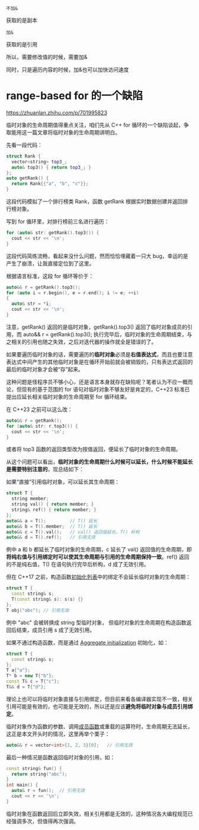 `不加&`

获取的是副本

`加&`

获取的是引用



所以，需要修改值的时候，需要加&

同时，只是遍历内容的时候，加&也可以加快访问速度





# range-based for 的一个缺陷

https://zhuanlan.zhihu.com/p/701995823

临时对象的生命周期值得重点关注，咱们先从 C++ for 循环的一个缺陷谈起，争取能用这一篇文章将临时对象的生命周期讲明白。

先看一段代码：

```cpp
struct Rank {
  vector<string> top3_;
  auto& top3() { return top3_; }
};
auto getRank() {
  return Rank{{"a", "b", "c"}};
}
```

这段代码模拟了一个排行榜类 Rank，函数 getRank 根据实时数据创建并返回排行榜对象。

写到 for 循环里，对排行榜前三名进行遍历：

```cpp
for (auto& str: getRank().top3()) {
  cout << str << '\n';
}
```

这段代码简练流畅，看起来没什么问题，然而恰恰埋藏着一只大 bug，幸运的是产生了崩溃，让我直接定位到了这里。

根据语言标准，这段 for 循环等价于：

```cpp
auto&& r = getRank().top3();
for (auto i = r.begin(), e = r.end(); i != e; ++i) 
{
  auto& str = *i;
  cout << str << '\n';
}
```

注意，getRank() 返回的是临时对象，getRank().top3() 返回了临时对象成员的引用，而 auto&& r = getRank().top3(); 执行完毕后，临时对象的生命周期结束，与之相关的引用也随之失效，之后对迭代器的操作就全是错误的了。

如果要遍历临时对象的话，需要遍历的**临时对象**必须是**右值表达式**，而且也要注意表达式中间产生的其他临时对象是在循环开始前就会被销毁的，只有表达式返回的最后的临时对象才会被“存”起来。

这种问题是怪程序员不够小心，还是语言本身就存在缺陷呢？笔者认为不应一概而论，但现有的基于范围的 for 语句对临时对象不够友好是肯定的，C++23 标准已提出应延长相关临时对象的生命周期至 for 循环结束。

在 C++23 之前可以这么改：

```cpp
auto&& r = getRank();
for (auto& str: r.top3()) {
  cout << str << '\n';
}
```

或者将 top3 函数的返回类型改为按值返回，便延长了临时对象的生命周期。

从这个问题可以看出，**临时对象的生命周期什么时候可以延长，什么时候不能延长是需要特别注意的**，现总结如下：

如果“直接”引用临时对象，可以延长其生命周期：

```cpp
struct T {
  string member;
  string val() { return member; }
  string& ref() { return member; }
};
auto&& a = T();         // T() 延长
auto&& b = T().member;  // T() 延长
auto&& c = T().val();   // val() 返回值延长，T() 析构
auto&& d = T().ref();   // 引用无效
```

例中 a 和 b 都延长了临时对象的生命周期，c 延长了 val() 返回值的生命周期，即**将纯右值与引用绑定时可以使其生命周期与引用的生命周期保持一致**。ref() 返回的不是纯右值，T() 在语句执行完毕后析构，d 成了无效引用。

但在 C++17 之前，构造函数[初始化列表](https://zhida.zhihu.com/search?q=初始化列表)中的绑定不会延长临时对象的生命周期：

```cpp
struct T {
  const string& s;
  T(const string& s): s(s) {}
};
T obj("abc"); // 引用无效
```

例中 "abc" 会被转换成 string 型临时对象， 但临时对象的生命周期在构造函数返回后结束，成员引用 s 成了无效引用。

如果不通过构造函数，而是通过 [Aggregate initialization](https://link.zhihu.com/?target=https%3A//en.cppreference.com/w/cpp/language/aggregate_initialization) 初始化，如：

```cpp
struct T {
  const string& s;
};
T a{"a"};
T* b = new T{"b"};
const T& c = T{"c"};
T&& d = T{"d"};
```

理论上也可以将临时对象直接与引用绑定，但目前来看各编译器实现不一致，相关引用可能是有效的，也可能是无效的，所以还是应该**避免将临时对象与成员引用绑定**。

临时对象作为函数的参数、调用[成员函数](https://zhida.zhihu.com/search?q=成员函数)或重载的运算符时，生命周期无法延长，这正是本文开头时的情况，这里再举个栗子：

```cpp
auto&& r = vector<int>{1, 2, 3}[0];   // 引用无效
```

最后一种情况是函数返回临时对象的引用，如：

```cpp
const string& fun() {
  return string("abc");
}
int main() {
  auto& r = fun();  // 引用无效
  cout << r << '\n';
}
```

临时对象在函数返回后立即失效，相关引用都是无效的，这种情况各大编程规范已经强调多次，但值得再次强调。

